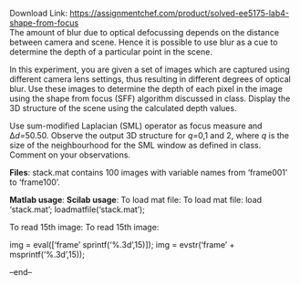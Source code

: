 Download Link: https://assignmentchef.com/product/solved-ee5175-lab4-shape-from-focus
<br>
The amount of blur due to optical defocussing depends on the distance between camera and scene. Hence it is possible to use blur as a cue to determine the depth of a particular point in the scene.

In this experiment, you are given a set of images which are captured using different camera lens settings, thus resulting in different degrees of optical blur. Use these images to determine the depth of each pixel in the image using the shape from focus (SFF) algorithm discussed in class. Display the 3D structure of the scene using the calculated depth values.

Use sum-modified Laplacian (SML) operator as focus measure and ∆<em>d</em><em>=</em>50.50. Observe the output 3D structure for <em>q</em><em>=</em>0,1 and 2, where <em>q </em>is the size of the neighbourhood for the SML window as defined in class. Comment on your observations.

<strong>Files</strong>: stack.mat contains 100 images with variable names from ‘frame001’ to ‘frame100’.

<strong>Matlab usage</strong>:   <strong>Scilab usage</strong>: To load mat file:   To load mat file: load ‘stack.mat’; loadmatfile(‘stack.mat’);

To read 15th image:                                            To read 15th image:

img = eval([‘frame’ sprintf(‘%.3d’,15)]); img = evstr(‘frame’ + msprintf(‘%.3d’,15));

–end–